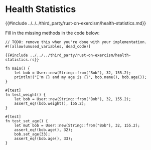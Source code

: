 # Health Statistics

{{#include ../../../third_party/rust-on-exercism/health-statistics.md}}

Fill in the missing methods in the code below:

```rust,should_panic
// TODO: remove this when you're done with your implementation.
#![allow(unused_variables, dead_code)]

{{#include ../../../third_party/rust-on-exercism/health-statistics.rs}}

fn main() {
    let bob = User::new(String::from("Bob"), 32, 155.2);
    println!("I'm {} and my age is {}", bob.name(), bob.age());
}

#[test]
fn test_weight() {
    let bob = User::new(String::from("Bob"), 32, 155.2);
    assert_eq!(bob.weight(), 155.2);
}

#[test]
fn test_set_age() {
    let mut bob = User::new(String::from("Bob"), 32, 155.2);
    assert_eq!(bob.age(), 32);
    bob.set_age(33);
    assert_eq!(bob.age(), 33);
}
```

